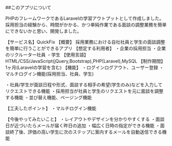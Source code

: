 ##このアプリについて

PHPのフレームワークであるLaravelの学習アウトプットとして作成しました。
採用担当の経験から、時間がかかる、かつ単純作業である面談の調整業務を簡単にできないかと思い、開発しました。

【サービス名】QuickFix
【概要】
採用業務における自社社員と学生の面談調整を簡単に行うことができるアプリ
【想定する利用者】
・企業の採用担当
・企業のリクルーター社員
・学生
【使用言語】HTML/CSS/JavaScript(jQuery,Bootstrap),PHP(Laravel),MySQL
【制作期間】1ヶ月(Laravelの学習を含む)
【機能】
・ログインログアウト、ユーザー登録
・マルチログイン機能(採用担当、社員、学生)

・社員/学生が面談日程や形式、面談する相手の希望(学生のみ)などを入力してリクエストできる機能
・採用担当が社員と学生のリクエストを元に面談を調整する機能
・並び替え機能、ページング機能

【工夫したポイント】
・マルチログイン機能

【今後やってみたいこと】
・レイアウトやデザインを分かりやすくする
・面談日が近づいたらメールが届く昨日の追加
・幅広く日時の指定ができる機能
・面談終了後、評価の高い学生に次のステップに案内するメールを自動送信できる機能
